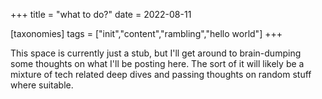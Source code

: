 +++
title = "what to do?"
date = 2022-08-11

[taxonomies]
tags = ["init","content","rambling","hello world"]
+++

This space is currently just a stub, but I'll get around to brain-dumping some thoughts on what I'll be posting here. The sort of it will likely 
be a mixture of tech related deep dives and passing thoughts on random stuff where suitable.